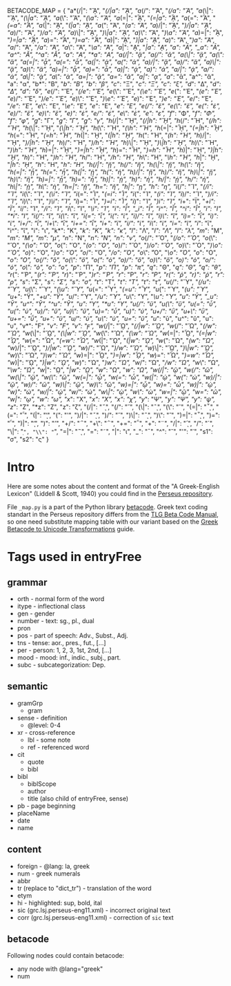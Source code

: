 BETACODE_MAP = {
  "a*(/|": "ᾍ",
  "*(/|a": "ᾍ",
  "a*(/": "Ἅ",
  "*(/a": "Ἅ",
  "a*(\\|": "ᾋ",
  "*(\\|a": "ᾋ",
  "a*(\\": "Ἃ",
  "*(\\a": "Ἃ",
  "a*(=|": "ᾏ",
  "*(=|a": "ᾏ",
  "a*(=": "Ἇ",
  "*(=a": "Ἇ",
  "a*(|": "ᾉ",
  "*(|a": "ᾉ",
  "a*(": "Ἁ",
  "*(a": "Ἁ",
  "a*)/|": "ᾌ",
  "*)/|a": "ᾌ",
  "a*)/": "Ἄ",
  "*)/a": "Ἄ",
  "a*)\\|": "ᾊ",
  "*)\\|a": "ᾊ",
  "a*)\\": "Ἂ",
  "*)\\a": "Ἂ",
  "a*)=|": "ᾎ",
  "*)=|a": "ᾎ",
  "a*)=": "Ἆ",
  "*)=a": "Ἆ",
  "a*)|": "ᾈ",
  "*)|a": "ᾈ",
  "a*)": "Ἀ",
  "*)a": "Ἀ",
  "a*/": "Ά",
  "*/a": "Ά",
  "a*\\": "Ὰ",
  "*\\a": "Ὰ",
  "a*|": "ᾼ",
  "*|a": "ᾼ",
  "a*_": "Ᾱ",
  "*_a": "Ᾱ",
  "a*^": "Ᾰ",
  "*^a": "Ᾰ",
  "a*": "Α",
  "*a": "Α",
  "a(/|": "ᾅ",
  "a(/": "ἅ",
  "a(\\|": "ᾃ",
  "a(\\": "ἃ",
  "a(=|": "ᾇ",
  "a(=": "ἇ",
  "a(|": "ᾁ",
  "a(": "ἁ",
  "a)/|": "ᾄ",
  "a)/": "ἄ",
  "a)\\|": "ᾂ",
  "a)\\": "ἂ",
  "a)=|": "ᾆ",
  "a)=": "ἆ",
  "a)|": "ᾀ",
  "a)": "ἀ",
  "a/|": "ᾴ",
  "a/": "ά",
  "a\\|": "ᾲ",
  "a\\": "ὰ",
  "a=|": "ᾷ",
  "a=": "ᾶ",
  "a|": "ᾳ",
  "a_": "ᾱ",
  "a^": "ᾰ",
  "a": "α",
  "b*": "Β",
  "*b": "Β",
  "b": "β",
  "c*": "Ξ",
  "*c": "Ξ",
  "c": "ξ",
  "d*": "Δ",
  "*d": "Δ",
  "d": "δ",
  "e*(/": "Ἕ",
  "*(/e": "Ἕ",
  "e*(\\": "Ἓ",
  "*(\\e": "Ἓ",
  "e*(": "Ἑ",
  "*(e": "Ἑ",
  "e*)/": "Ἔ",
  "*)/e": "Ἔ",
  "e*)\\": "Ἒ",
  "*)\\e": "Ἒ",
  "e*)": "Ἐ",
  "*)e": "Ἐ",
  "e*/": "Έ",
  "*/e": "Έ",
  "e*\\": "Ὲ",
  "*\\e": "Ὲ",
  "e*": "Ε",
  "*e": "Ε",
  "e(/": "ἕ",
  "e(\\": "ἓ",
  "e(": "ἑ",
  "e)/": "ἔ",
  "e)\\": "ἒ",
  "e)": "ἐ",
  "e/": "έ",
  "e\\": "ὲ",
  "e": "ε",
  "f*": "Φ",
  "*f": "Φ",
  "f": "φ",
  "g*": "Γ",
  "*g": "Γ",
  "g": "γ",
  "h*(/|": "ᾝ",
  "*(/|h": "ᾝ",
  "h*(/": "Ἥ",
  "*(/h": "Ἥ",
  "h*(\\|": "ᾛ",
  "*(\\|h": "ᾛ",
  "h*(\\": "Ἣ",
  "*(\\h": "Ἣ",
  "h*(=|": "ᾟ",
  "*(=|h": "ᾟ",
  "h*(=": "Ἧ",
  "*(=h": "Ἧ",
  "h*(|": "ᾙ",
  "*(|h": "ᾙ",
  "h*(": "Ἡ",
  "*(h": "Ἡ",
  "h*)/|": "ᾜ",
  "*)/|h": "ᾜ",
  "h*)/": "Ἤ",
  "*)/h": "Ἤ",
  "h*)\\|": "ᾚ",
  "*)\\|h": "ᾚ",
  "h*)\\": "Ἢ",
  "*)\\h": "Ἢ",
  "h*)=|": "ᾞ",
  "*)=|h": "ᾞ",
  "h*)=": "Ἦ",
  "*)=h": "Ἦ",
  "h*)|": "ᾘ",
  "*)|h": "ᾘ",
  "h*)": "Ἠ",
  "*)h": "Ἠ",
  "h*/": "Ή",
  "*/h": "Ή",
  "h*\\": "Ὴ",
  "*\\h": "Ὴ",
  "h*|": "ῌ",
  "*|h": "ῌ",
  "h*": "Η",
  "*h": "Η",
  "h(/|": "ᾕ",
  "h(/": "ἥ",
  "h(\\|": "ᾓ",
  "h(\\": "ἣ",
  "h(=|": "ᾗ",
  "h(=": "ἧ",
  "h(|": "ᾑ",
  "h(": "ἡ",
  "h)/|": "ᾔ",
  "h)/": "ἤ",
  "h)\\|": "ᾒ",
  "h)\\": "ἢ",
  "h)=|": "ᾖ",
  "h)=": "ἦ",
  "h)|": "ᾐ",
  "h)": "ἠ",
  "h/|": "ῄ",
  "h/": "ή",
  "h\\|": "ῂ",
  "h\\": "ὴ",
  "h=|": "ῇ",
  "h=": "ῆ",
  "h|": "ῃ",
  "h": "η",
  "i*(/": "Ἵ",
  "*(/i": "Ἵ",
  "i*(\\": "Ἳ",
  "*(\\i": "Ἳ",
  "i*(=": "Ἷ",
  "*(=i": "Ἷ",
  "i*(": "Ἱ",
  "*(i": "Ἱ",
  "i*)/": "Ἴ",
  "*)/i": "Ἴ",
  "i*)\\": "Ἲ",
  "*)\\i": "Ἲ",
  "i*)=": "Ἶ",
  "*)=i": "Ἶ",
  "i*)": "Ἰ",
  "*)i": "Ἰ",
  "i*+": "Ϊ",
  "*+i": "Ϊ",
  "i*/": "Ί",
  "*/i": "Ί",
  "i*\\": "Ὶ",
  "*\\i": "Ὶ",
  "i*_": "Ῑ",
  "*_i": "Ῑ",
  "i*^": "Ῐ",
  "*^i": "Ῐ",
  "i*": "Ι",
  "*i": "Ι",
  "i(/": "ἵ",
  "i(\\": "ἳ",
  "i(=": "ἷ",
  "i(": "ἱ",
  "i)/": "ἴ",
  "i)\\": "ἲ",
  "i)=": "ἶ",
  "i)": "ἰ",
  "i+/": "ΐ",
  "i+\\": "ῒ",
  "i+=": "ῗ",
  "i+": "ϊ",
  "i/": "ί",
  "i\\": "ὶ",
  "i=": "ῖ",
  "i_": "ῑ",
  "i^": "ῐ",
  "i": "ι",
  "k*": "Κ",
  "*k": "Κ",
  "k": "κ",
  "l*": "Λ",
  "*l": "Λ",
  "l": "λ",
  "m*": "Μ",
  "*m": "Μ",
  "m": "μ",
  "n*": "Ν",
  "*n": "Ν",
  "n": "ν",
  "o*(/": "Ὅ",
  "*(/o": "Ὅ",
  "o*(\\": "Ὃ",
  "*(\\o": "Ὃ",
  "o*(": "Ὁ",
  "*(o": "Ὁ",
  "o*)/": "Ὄ",
  "*)/o": "Ὄ",
  "o*)\\": "Ὂ",
  "*)\\o": "Ὂ",
  "o*)": "Ὀ",
  "*)o": "Ὀ",
  "o*/": "Ό",
  "*/o": "Ό",
  "o*\\": "Ὸ",
  "*\\o": "Ὸ",
  "o*": "Ο",
  "*o": "Ο",
  "o(/": "ὅ",
  "o(\\": "ὃ",
  "o(": "ὁ",
  "o)/": "ὄ",
  "o)\\": "ὂ",
  "o)": "ὀ",
  "o/": "ό",
  "o\\": "ὸ",
  "o": "ο",
  "p*": "Π",
  "*p": "Π",
  "p": "π",
  "q*": "Θ",
  "*q": "Θ",
  "q": "θ",
  "r*(": "Ῥ",
  "*(r": "Ῥ",
  "r*)": "᾿Ρ",
  "*)r": "᾿Ρ",
  "r*": "Ρ",
  "*r": "Ρ",
  "r(": "ῥ",
  "r)": "ῤ",
  "r": "ρ",
  "s*": "Σ",
  "*s": "Σ",
  "s": "σ",
  "t*": "Τ",
  "*t": "Τ",
  "t": "τ",
  "u*(/": "Ὕ",
  "*(/u": "Ὕ",
  "u*(\\": "Ὓ",
  "*(\\u": "Ὓ",
  "u*(=": "Ὗ",
  "*(=u": "Ὗ",
  "u*(": "Ὑ",
  "*(u": "Ὑ",
  "u*+": "Ϋ",
  "*+u": "Ϋ",
  "u*/": "Ύ",
  "*/u": "Ύ",
  "u*\\": "Ὺ",
  "*\\u": "Ὺ",
  "u*_": "Ῡ",
  "*_u": "Ῡ",
  "u*^": "Ῠ",
  "*^u": "Ῠ",
  "u*": "Υ",
  "*u": "Υ",
  "u(/": "ὕ",
  "u(\\": "ὓ",
  "u(=": "ὗ",
  "u(": "ὑ",
  "u)/": "ὔ",
  "u)\\": "ὒ",
  "u)=": "ὖ",
  "u)": "ὐ",
  "u+/": "ΰ",
  "u+\\": "ῢ",
  "u+=": "ῧ",
  "u+": "ϋ",
  "u/": "ύ",
  "u\\": "ὺ",
  "u=": "ῦ",
  "u_": "ῡ",
  "u^": "ῠ",
  "u": "υ",
  "v*": "Ϝ",
  "*v": "Ϝ",
  "v": "ϝ",
  "w*(/|": "ᾭ",
  "*(/|w": "ᾭ",
  "w*(/": "Ὥ",
  "*(/w": "Ὥ",
  "w*(\\|": "ᾫ",
  "*(\\|w": "ᾫ",
  "w*(\\": "Ὣ",
  "*(\\w": "Ὣ",
  "w*(=|": "ᾯ",
  "*(=|w": "ᾯ",
  "w*(=": "Ὧ",
  "*(=w": "Ὧ",
  "w*(|": "ᾩ",
  "*(|w": "ᾩ",
  "w*(": "Ὡ",
  "*(w": "Ὡ",
  "w*)/|": "ᾬ",
  "*)/|w": "ᾬ",
  "w*)/": "Ὤ",
  "*)/w": "Ὤ",
  "w*)\\|": "ᾪ",
  "*)\\|w": "ᾪ",
  "w*)\\": "Ὢ",
  "*)\\w": "Ὢ",
  "w*)=|": "ᾮ",
  "*)=|w": "ᾮ",
  "w*)=": "Ὦ",
  "*)=w": "Ὦ",
  "w*)|": "ᾨ",
  "*)|w": "ᾨ",
  "w*)": "Ὠ",
  "*)w": "Ὠ",
  "w*/": "Ώ",
  "*/w": "Ώ",
  "w*\\": "Ὼ",
  "*\\w": "Ὼ",
  "w*|": "ῼ",
  "*|w": "ῼ",
  "w*": "Ω",
  "*w": "Ω",
  "w(/|": "ᾥ",
  "w(/": "ὥ",
  "w(\\|": "ᾣ",
  "w(\\": "ὣ",
  "w(=|": "ᾧ",
  "w(=": "ὧ",
  "w(|": "ᾡ",
  "w(": "ὡ",
  "w)/|": "ᾤ",
  "w)/": "ὤ",
  "w)\\|": "ᾢ",
  "w)\\": "ὢ",
  "w)=|": "ᾦ",
  "w)=": "ὦ",
  "w)|": "ᾠ",
  "w)": "ὠ",
  "w/|": "ῴ",
  "w/": "ώ",
  "w\\|": "ῲ",
  "w\\": "ὼ",
  "w=|": "ῷ",
  "w=": "ῶ",
  "w|": "ῳ",
  "w": "ω",
  "x*": "Χ",
  "*x": "Χ",
  "x": "χ",
  "y*": "Ψ",
  "*y": "Ψ",
  "y": "ψ",
  "z*": "Ζ",
  "*z": "Ζ",
  "z": "ζ",
  "(/|": "῞ͅ",
  "(/": "῞",
  "(\\|": "῝ͅ",
  "(\\": "῝",
  "(=|": "῟ͅ",
  "(=": "῟",
  "(|": "ʽͅ",
  "(": "ʽ",
  ")/|": "῎ͅ",
  ")/": "῎",
  ")\\|": "῍ͅ",
  ")\\": "῍",
  ")=|": "῏ͅ",
  ")=": "῏",
  ")|": "ʼͅ",
  ")": "ʼ",
  "+/": "΅",
  "+\\": "῭",
  "+=": "῁",
  "+": "¨",
  "/|": "´ͅ",
  "/": "´",
  "\\|": "`ͅ",
  "\\": "`",
  "=|": "῀ͅ",
  "=": "῀",
  "|": "ι",
  "_": "¯",
  "^": "˘",
  "'": "᾽",
  "s1": "σ",
  "s2": "ς"
}

# Intro

Here are some notes about the content and format of the "A Greek-English Lexicon" (Liddell & Scott, 1940) you could find in the [Perseus repository][1].

File `_map.py` is a part of the Python library [betacode][2]. Greek text coding standart in the Perseus repository differs from the [TLG Beta Code Manual][3], so one need substitute mapping table with our variant based on the [Greek Betacode to Unicode Transformations][4] guide.

[1]: https://github.com/PerseusDL/lexica/tree/master/CTS_XML_TEI/perseus/pdllex/grc/lsj
[2]: https://github.com/matgrioni/betacode
[3]: http://www.tlg.uci.edu/encoding/BCM.pdf
[4]: https://github.com/PerseusDL/tei-conversion-tools/wiki/Greek-Betacode-to-Unicode-Transformations


# Tags used in entryFree

## grammar

* orth - normal form of the word
* itype - inflectional class
* gen - gender
* number - text: sg., pl., dual
* pron
* pos - part of speech: Adv., Subst., Adj.
* tns - tense: aor., pres., fut., [...]
* per - person: 1, 2, 3, 1st, 2nd, [...]
* mood - mood: inf., indic., subj., part.
* subc - subcategorization: Dep.

## semantic

* gramGrp
  - gram
* sense - definition
  - @level: 0-4
* xr - cross-reference
  - lbl - some note
  - ref - referenced word
* cit
  - quote
  - bibl
* bibl
  - biblScope
  - author
  - title (also child of entryFree, sense)
* pb - page beginning
* placeName
* date
* name

## content

* foreign - @lang: la, greek
* num - greek numerals
* abbr
* tr (replace to "dict_tr") - translation of the word
* etym
* hi - highlighted: sup, bold, ital
* sic (grc.lsj.perseus-eng11.xml) - incorrect original text
* corr (grc.lsj.perseus-eng11.xml) - correction of `sic` text

## betacode

Following nodes could contain betacode:

* any node with @lang="greek"
* num

